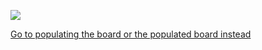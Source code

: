 ![](https://644db4de3505c40a0444-327723bce298e3ff5813fb42baeefbaa.ssl.cf1.rackcdn.com/fa8129658c5086a315135ce501ad5e56.png)

[Go to populating the board or the populated board instead](https://github.com/kenneth558/plant_resistance_primary_perception/tree/Free/Where%20to%20find%20everything%20for%20making%20your%20own%20GWAAMC%20device/Construction%20details)
